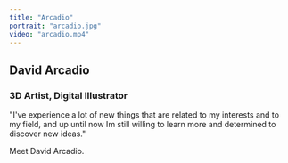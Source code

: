 ```yaml
---
title: "Arcadio"
portrait: "arcadio.jpg"
video: "arcadio.mp4"
---
```


## David Arcadio
### 3D Artist, Digital Illustrator

"I've experience a lot of new things that are related to my interests and to my field, and up until now Im still willing to learn more and determined to discover new ideas."

Meet David Arcadio.